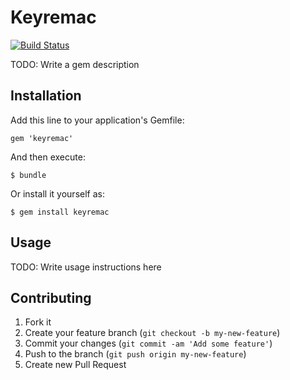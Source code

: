 # Keyremac

[![Build Status](https://travis-ci.org/keqh/keyremac.png?branch=master)](https://travis-ci.org/keqh/keyremac)

TODO: Write a gem description

## Installation

Add this line to your application's Gemfile:

    gem 'keyremac'

And then execute:

    $ bundle

Or install it yourself as:

    $ gem install keyremac

## Usage

TODO: Write usage instructions here

## Contributing

1. Fork it
2. Create your feature branch (`git checkout -b my-new-feature`)
3. Commit your changes (`git commit -am 'Add some feature'`)
4. Push to the branch (`git push origin my-new-feature`)
5. Create new Pull Request
